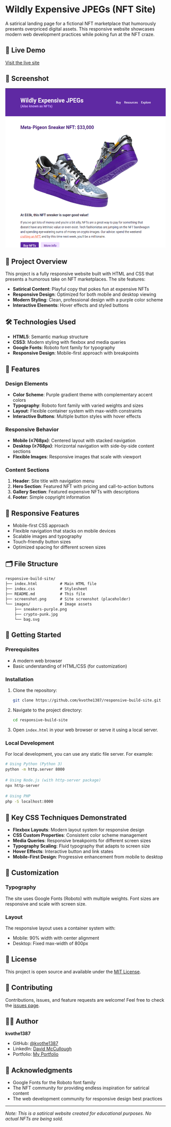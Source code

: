 # Wildly Expensive JPEGs (NFT Site)

A satirical landing page for a fictional NFT marketplace that humorously presents overpriced digital assets. This responsive website showcases modern web development practices while poking fun at the NFT craze.

## 🚀 Live Demo

[Visit the live site](https://kvothe1387.github.io/responsive-NFT-site/)

## 📸 Screenshot

<img src="./images/screenshot.png" height="500"/>

## 🎯 Project Overview

This project is a fully responsive website built with HTML and CSS that presents a humorous take on NFT marketplaces. The site features:

- **Satirical Content**: Playful copy that pokes fun at expensive NFTs
- **Responsive Design**: Optimized for both mobile and desktop viewing
- **Modern Styling**: Clean, professional design with a purple color scheme
- **Interactive Elements**: Hover effects and styled buttons

## 🛠️ Technologies Used

- **HTML5**: Semantic markup structure
- **CSS3**: Modern styling with flexbox and media queries
- **Google Fonts**: Roboto font family for typography
- **Responsive Design**: Mobile-first approach with breakpoints

## 🎨 Features

### Design Elements
- **Color Scheme**: Purple gradient theme with complementary accent colors
- **Typography**: Roboto font family with varied weights and sizes
- **Layout**: Flexible container system with max-width constraints
- **Interactive Buttons**: Multiple button styles with hover effects

### Responsive Behavior
- **Mobile (≤768px)**: Centered layout with stacked navigation
- **Desktop (≥768px)**: Horizontal navigation with side-by-side content sections
- **Flexible Images**: Responsive images that scale with viewport

### Content Sections
1. **Header**: Site title with navigation menu
2. **Hero Section**: Featured NFT with pricing and call-to-action buttons
3. **Gallery Section**: Featured expensive NFTs with descriptions
4. **Footer**: Simple copyright information

## 📱 Responsive Features

- Mobile-first CSS approach
- Flexible navigation that stacks on mobile devices
- Scalable images and typography
- Touch-friendly button sizes
- Optimized spacing for different screen sizes

## 🗂️ File Structure

```
responsive-build-site/
├── index.html          # Main HTML file
├── index.css           # Stylesheet
├── README.md           # This file
├── screenshot.png      # Site screenshot (placeholder)
└── images/             # Image assets
    ├── sneakers-purple.png
    ├── crypto-punk.jpg
    └── bag.svg
```

## 🚀 Getting Started

### Prerequisites
- A modern web browser
- Basic understanding of HTML/CSS (for customization)

### Installation
1. Clone the repository:
   ```bash
   git clone https://github.com/kvothe1387/responsive-build-site.git
   ```

2. Navigate to the project directory:
   ```bash
   cd responsive-build-site
   ```

3. Open `index.html` in your web browser or serve it using a local server.

### Local Development
For local development, you can use any static file server. For example:

```bash
# Using Python (Python 3)
python -m http.server 8000

# Using Node.js (with http-server package)
npx http-server

# Using PHP
php -S localhost:8000
```

## 🎯 Key CSS Techniques Demonstrated

- **Flexbox Layouts**: Modern layout system for responsive design
- **CSS Custom Properties**: Consistent color scheme management
- **Media Queries**: Responsive breakpoints for different screen sizes
- **Typography Scaling**: Fluid typography that adapts to screen size
- **Hover Effects**: Interactive button and link states
- **Mobile-First Design**: Progressive enhancement from mobile to desktop

## 🔧 Customization

### Typography
The site uses Google Fonts (Roboto) with multiple weights. Font sizes are responsive and scale with screen size.

### Layout
The responsive layout uses a container system with:
- Mobile: 90% width with center alignment
- Desktop: Fixed max-width of 800px

## 📄 License

This project is open source and available under the [MIT License](LICENSE).

## 🤝 Contributing

Contributions, issues, and feature requests are welcome! Feel free to check the [issues page](https://github.com/kvothe1387/responsive-build-site/issues).

## 👨‍💻 Author

**kvothe1387**
- GitHub: [@kvothe1387](https://github.com/kvothe1387)
- LinkedIn: [David McCullough](https://www.linkedin.com/in/davidmcc-webdev/)
- Portfolio: [My Portfolio](https://davidmcc.netlify.app/)

## 🙏 Acknowledgments

- Google Fonts for the Roboto font family
- The NFT community for providing endless inspiration for satirical content
- The web development community for responsive design best practices

---

*Note: This is a satirical website created for educational purposes. No actual NFTs are being sold.*

